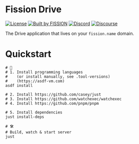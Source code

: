 # Fission Drive

[![License](https://img.shields.io/badge/License-Apache%202.0-blue.svg)](https://github.com/fission-suite/drive/blob/master/LICENSE)
[![Built by FISSION](https://img.shields.io/badge/⌘-Built_by_FISSION-purple.svg)](https://fission.codes)
[![Discord](https://img.shields.io/discord/478735028319158273.svg)](https://discord.gg/zAQBDEq)
[![Discourse](https://img.shields.io/discourse/https/talk.fission.codes/topics)](https://talk.fission.codes)

The Drive application that lives on your `fission.name` domain.

# Quickstart

```shell
# 🍱
# 1. Install programming languages
#    (or install manually, see .tool-versions)
#    (https://asdf-vm.com)
asdf install

# 2. Install https://github.com/casey/just
# 3. Install https://github.com/watchexec/watchexec
# 4. Install https://github.com/pnpm/pnpm

# 5. Install dependencies
just install-deps

# 🛠
# Build, watch & start server
just
```
